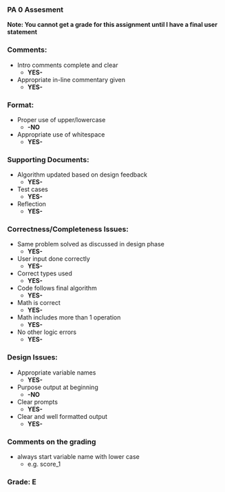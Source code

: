 ### PA 0 Assesment

**Note: You cannot get a grade for this assignment until I have a final user statement**

### Comments:
- Intro comments complete and clear
    - **YES-**
- Appropriate in-line commentary given
    - **YES-**

### Format:
- Proper use of upper/lowercase
    - **-NO**
- Appropriate use of whitespace
    - **YES-**

### Supporting Documents:
- Algorithm updated based on design feedback
    - **YES-**
- Test cases
    - **YES-**
- Reflection
    - **YES-**

### Correctness/Completeness Issues:
- Same problem solved as discussed in design phase
    - **YES-**
- User input done correctly
    - **YES-**
- Correct types used
    - **YES-**
- Code follows final algorithm
    - **YES-**
- Math is correct
    - **YES-**
- Math includes more than 1 operation
    - **YES-**
- No other logic errors
    - **YES-**

### Design Issues:
- Appropriate variable names
    - **YES-**
- Purpose output at beginning
    - **-NO**
- Clear prompts
    - **YES-**
- Clear and well formatted output
    - **YES-**

### Comments on the grading
- always start variable name with lower case
    - e.g. score_1
### Grade: E